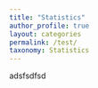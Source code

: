 ```yaml
---
title: "Statistics"
author_profile: true
layout: categories
permalink: /test/
taxonomy: Statistics
---
```

adsfsdfsd

